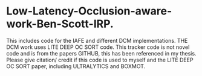 # Low-Latency-Occlusion-aware-work-Ben-Scott-IRP.
This includes code for the IAFE and different DCM implementations. THE DCM work uses LITE DEEP OC SORT code. This tracker code is not novel code and is from the papers GITHUB, this has been referenced in my thesis. Please give citation/ credit if this code is used to myself and the LITE DEEP OC SORT paper, including ULTRALYTICS and BOXMOT.
